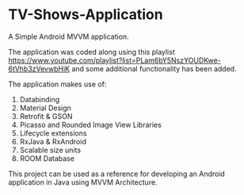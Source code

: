 # TV-Shows-Application
A Simple Android MVVM application. 

The application was coded along using this playlist https://www.youtube.com/playlist?list=PLam6bY5NszYOUDKwe-6tVhb3zVevwbHiK and some additional functionality has been added.

The application makes use of: 
1. Databinding
2. Material Design
3. Retrofit & GSON
4. Picasso and Rounded Image View Libraries
5. Lifecycle extensions
6. RxJava & RxAndroid
7. Scalable size units
8. ROOM Database

This project can be used as a reference for developing an Android application in Java using MVVM Architecture.
